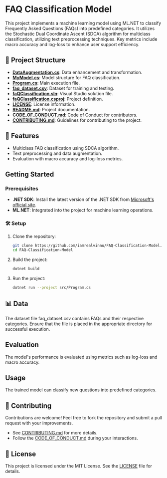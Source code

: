 # FAQ Classification Model

This project implements a machine learning model using ML.NET to classify Frequently Asked Questions (FAQs) into predefined categories. It utilizes the Stochastic Dual Coordinate Ascent (SDCA) algorithm for multiclass classification, utilizing text preprocessing techniques. Key metrics include macro accuracy and log-loss to enhance user support efficiency.

## 📂 Project Structure

- [**DataAugmentation.cs**](./DataAugmentation.cs): Data enhancement and transformation.
- [**MyModel.cs**](./MyModel.cs): Model structure for FAQ classification.
- [**Program.cs**](./Program.cs): Main execution file.
- [**faq_dataset.csv**](./faq_dataset.csv): Dataset for training and testing.
- [**faQClassification.sln**](./faQClassification.sln): Visual Studio solution file.
- [**faQClassification.csproj**](./faQClassification.csproj): Project definition.
- [**LICENSE**](./LICENSE): License information.
- [**README.md**](./README.md): Project documentation.
- [**CODE_OF_CONDUCT.md**](./CODE_OF_CONDUCT.md): Code of Conduct for contributors.
- [**CONTRIBUTING.md**](./CONTRIBUTING.md): Guidelines for contributing to the project.

## 🚀 Features

- Multiclass FAQ classification using SDCA algorithm.
- Text preprocessing and data augmentation.
- Evaluation with macro accuracy and log-loss metrics.

## Getting Started

### Prerequisites

- **.NET SDK**: Install the latest version of the .NET SDK from [Microsoft's official site](https://dotnet.microsoft.com/download).
- **ML.NET**: Integrated into the project for machine learning operations.

### 🛠️ Setup

1. Clone the repository:
    ```sh
    git clone https://github.com/iamrealvinnu/FAQ-Classification-Model.git
    cd FAQ-Classification-Model
    ```

2. Build the project:
    ```sh
    dotnet build
    ```

3. Run the project:
    ```sh
    dotnet run --project src/Program.cs
    ```

## 📊 Data
The dataset file faq_dataset.csv contains FAQs and their respective categories. Ensure that the file is placed in the appropriate directory for successful execution.

## Evaluation
The model's performance is evaluated using metrics such as log-loss and macro accuracy.

## Usage
The trained model can classify new questions into predefined categories.

## 🤝 Contributing
Contributions are welcome! Feel free to fork the repository and submit a pull request with your improvements.
- See [CONTRIBUTING.md](./CONTRIBUTING.md) for more details.
- Follow the [CODE_OF_CONDUCT.md](./CODE_OF_CONDUCT.md) during your interactions.

## 📄 License
This project is licensed under the MIT License. See the [LICENSE](./LICENSE) file for details.
